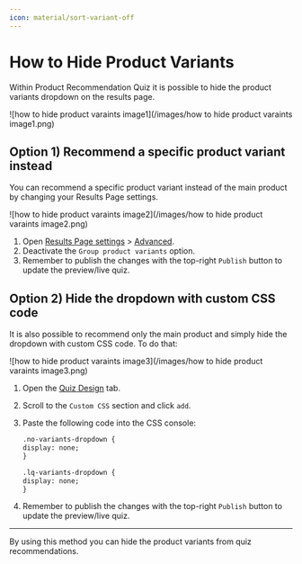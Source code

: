 ```yaml
---
icon: material/sort-variant-off
---
```


# How to Hide Product Variants 

Within Product Recommendation Quiz it is possible to hide the product variants dropdown on the results page.

![how to hide product varaints image1](/images/how to hide product varaints image1.png)


## Option 1) Recommend a specific product variant instead

You can recommend a specific product variant instead of the main product by changing your Results Page settings. 

![how to hide product varaints image2](/images/how to hide product varaints image2.png)

1. Open [Results Page settings](https://docs.revenuehunt.com/reference/quiz-builder/#results-page-settings) > [Advanced](https://docs.revenuehunt.com/reference/quiz-builder/#advanced-settings).
2. Deactivate the `Group product variants` option. 
3. Remember to publish the changes with the top-right `Publish` button to update the preview/live quiz.


## Option 2) Hide the dropdown with custom CSS code


It is also possible to recommend only the main product and simply hide the dropdown with custom CSS code. To do that:

![how to hide product varaints image3](/images/how to hide product varaints image3.png)

1. Open the [Quiz Design](https://docs.revenuehunt.com/reference/quiz-builder/#quiz-design) tab.
2. Scroll to the `Custom CSS` section and click `add`.
3. Paste the following code into the CSS console:

    ```html
    .no-variants-dropdown {
    display: none;
    }

    .lq-variants-dropdown {
    display: none;
    }
    ```

4. Remember to publish the changes with the top-right `Publish` button to update the preview/live quiz.

---
By using this method you can hide the product variants from quiz recommendations.

 